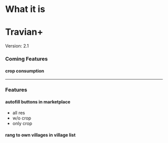 # What it is

# Travian+
Version: 2.1
### Coming Features
#### crop consumption

---

### Features
#### autofill buttons in marketplace
- all res
- w/o crop
- only crop
#### rang to own villages in village list